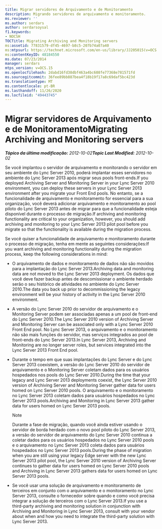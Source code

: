 ```yaml
---
title: Migrar servidores de Arquivamento e de Monitoramento
description: Migrando servidores de arquivamento e monitoramento.
ms.reviewer: ''
ms.author: serdars
author: serdarsoysal
f1.keywords:
- NOCSH
TOCTitle: Migrating Archiving and Monitoring servers
ms:assetid: 77831579-df45-4697-b8c5-207b74a07a40
ms:mtpsurl: https://technet.microsoft.com/en-us/library/JJ205015(v=OCS.15)
ms:contentKeyID: 48184550
ms.date: 07/23/2014
manager: serdars
mtps_version: v=OCS.15
ms.openlocfilehash: 2dabd16fd38dbf463a4bc608fe77368e781571fd
ms.sourcegitcommit: 36fee89bb887bea4f18b19f17a8c69daf5bc423d
ms.translationtype: MT
ms.contentlocale: pt-BR
ms.lasthandoff: 11/26/2020
ms.locfileid: "49443745"
---
```

# <a name="migrating-archiving-and-monitoring-servers"></a><span data-ttu-id="82287-103">Migrar servidores de Arquivamento e de Monitoramento</span><span class="sxs-lookup"><span data-stu-id="82287-103">Migrating Archiving and Monitoring servers</span></span>

<div data-xmlns="http://www.w3.org/1999/xhtml">

<div class="topic" data-xmlns="http://www.w3.org/1999/xhtml" data-msxsl="urn:schemas-microsoft-com:xslt" data-cs="https://msdn.microsoft.com/">

<div data-asp="https://msdn2.microsoft.com/asp">



</div>

<div id="mainSection">

<div id="mainBody"><span data-ttu-id="82287-104">

<span> </span></span><span class="sxs-lookup"><span data-stu-id="82287-104">

<span> </span></span></span>

<span data-ttu-id="82287-105">_**Tópico da última modificação:** 2012-10-02_</span><span class="sxs-lookup"><span data-stu-id="82287-105">_**Topic Last Modified:** 2012-10-02_</span></span>

<span data-ttu-id="82287-106">Se você implantou o servidor de arquivamento e monitorando o servidor em seu ambiente do Lync Server 2010, poderá implantar esses servidores no ambiente do Lync Server 2013 após migrar seus pools front-ends.</span><span class="sxs-lookup"><span data-stu-id="82287-106">If you deployed Archiving Server and Monitoring Server in your Lync Server 2010 environment, you can deploy these servers in your Lync Server 2013 environment after you migrate your Front End pools.</span></span> <span data-ttu-id="82287-107">No entanto, se a funcionalidade de arquivamento e monitoramento for essencial para a sua organização, você deverá adicionar arquivamento e monitoramento ao pool piloto do Lync Server 2013 antes de migrar para que a funcionalidade esteja disponível durante o processo de migração.</span><span class="sxs-lookup"><span data-stu-id="82287-107">If archiving and monitoring functionality are critical to your organization, however, you should add archiving and monitoring to your Lync Server 2013 pilot pool before you migrate so that the functionality is available during the migration process.</span></span>

<span data-ttu-id="82287-108">Se você quiser a funcionalidade de arquivamento e monitoramento durante o processo de migração, tenha em mente as seguintes considerações:</span><span class="sxs-lookup"><span data-stu-id="82287-108">If you want archiving and monitoring functionality during the migration process, keep the following considerations in mind:</span></span>

  - <span data-ttu-id="82287-109">O arquivamento de dados e monitoramento de dados não são movidos para a implantação do Lync Server 2013.</span><span class="sxs-lookup"><span data-stu-id="82287-109">Archiving data and monitoring data are not moved to the Lync Server 2013 deployment.</span></span> <span data-ttu-id="82287-110">Os dados que você deve fazer backup antes de descomissionar o ambiente herdado serão o seu histórico de atividades no ambiente do Lync Server 2010.</span><span class="sxs-lookup"><span data-stu-id="82287-110">The data you back up prior to decommissioning the legacy environment will be your history of activity in the Lync Server 2010 environment.</span></span>

  - <span data-ttu-id="82287-111">A versão do Lync Server 2010 do servidor de arquivamento e o Monitoring Server podem ser associadas apenas a um pool de front-end do Lync Server 2010.</span><span class="sxs-lookup"><span data-stu-id="82287-111">The Lync Server 2010 version of Archiving Server and Monitoring Server can be associated only with a Lync Server 2010 Front End pool.</span></span> <span data-ttu-id="82287-112">No Lync Server 2013, o arquivamento e o monitoramento não são mais funções do servidor, mas serviços integrados ao pool de front-ends do Lync Server 2013.</span><span class="sxs-lookup"><span data-stu-id="82287-112">In Lync Server 2013, Archiving and Monitoring are no longer server roles, but services integrated into the Lync Server 2013 Front End pool.</span></span>

  - <span data-ttu-id="82287-113">Durante o tempo em que suas implantações do Lync Server e do Lync Server 2013 coexistem, a versão do Lync Server 2010 do servidor de arquivamento e o Monitoring Server coletam dados para os usuários hospedados nos pools do Lync Server 2010.</span><span class="sxs-lookup"><span data-stu-id="82287-113">During the time that your legacy and Lync Server 2013 deployments coexist, the Lync Server 2010 version of Archiving Server and Monitoring Server gather data for users homed on Lync Server 2010 pools.</span></span> <span data-ttu-id="82287-114">O arquivamento e o monitoramento no Lync Server 2013 coletam dados para usuários hospedados no Lync Server 2013 pools.</span><span class="sxs-lookup"><span data-stu-id="82287-114">Archiving and Monitoring in Lync Server 2013 gather data for users homed on Lync Server 2013 pools.</span></span>
    
    <div>
    

    > [!NOTE]  
    > <span data-ttu-id="82287-115">Durante a fase de migração, quando você ainda estiver usando o servidor de borda herdado com o novo pool piloto do Lync Server 2013, a versão do servidor de arquivamento do Lync Server 2010 continua a coletar dados para os usuários hospedados no Lync Server 2010 pools e o arquivamento no Lync Server 2013 coleta dados para usuários hospedados no Lync Server 2013 pools.</span><span class="sxs-lookup"><span data-stu-id="82287-115">During the phase of migration when you are still using your legacy Edge server with the new Lync Server 2013 pilot pool, the Lync Server 2010 version of Archiving Server continues to gather data for users homed on Lync Server 2010 pools and Archiving in Lync Server 2013 gathers data for users homed on Lync Server 2013 pools.</span></span>

    
    </div>

  - <span data-ttu-id="82287-116">Se você usar uma solução de arquivamento e monitoramento de terceiros em conjunto com o arquivamento e o monitoramento no Lync Server 2013, consulte o fornecedor sobre quando e como você precisa integrar a solução de terceiros com o Lync Server 2013.</span><span class="sxs-lookup"><span data-stu-id="82287-116">If you use a third-party archiving and monitoring solution in conjunction with Archiving and Monitoring in Lync Server 2013, consult with your vendor about when and how you need to integrate the third-party solution with Lync Server 2013.</span></span>

<span data-ttu-id="82287-117"></div>

<span> </span>

</div>

</div>

</span><span class="sxs-lookup"><span data-stu-id="82287-117"></div>

<span> </span>

</div>

</div>

</span></span></div>

